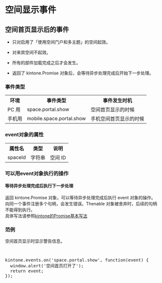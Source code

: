 # 空间显示事件
<h2>
    空间首页显示后的事件
</h2>
<p>
    
</p>
<ul class=" list-paddingleft-2">
    <li>
        <p>
            只对启用了「使用空间门户和多主题」的空间起效。
        </p>
    </li>
    <li>
        <p>
            对来宾空间不起效。
        </p>
    </li>
    <li>
        <p>
            所有的部件加载完成之后才会发生。
        </p>
    </li>
    <li>
        <p>
             返回了 kintone.Promise 对象后，会等待异步处理完成后开始下一步处理。
        </p>
    </li>
</ul>
<h3>
    事件类型
</h3>
<table>
    <tbody>
        <tr class="firstRow">
            <th>
                环境
            </th>
            <th>
                事件类型
            </th>
            <th>
                事件发生时机
            </th>
        </tr>
        <tr>
            <td>
                PC 用
            </td>
            <td>
                space.portal.show
            </td>
            <td>
                空间首页显示的时候
            </td>
        </tr>
        <tr>
            <td>
                手机用
            </td>
            <td>
                mobile.space.portal.show
            </td>
            <td>
                手机空间首页显示的时候
            </td>
        </tr>
    </tbody>
</table>
<h3>
    event对象的属性
</h3>
<table>
    <tbody>
        <tr class="firstRow">
            <th>
                属性名
            </th>
            <th>
                类型
            </th>
            <th>
                说明
            </th>
        </tr>
        <tr>
            <td>
                spaceId
            </td>
            <td>
                字符串
            </td>
            <td>
                空间 ID
            </td>
        </tr>
    </tbody>
</table>
<h3>
    可以用event对象执行的操作
</h3>
<h4>
    等待异步处理完成后执行下一步处理
</h4>
<p>
    返回 kintone.Promise 对象，可以等待异步处理完成后执行 event 对象的操作。<br>
    向同一个事件注册多个句柄，会发生错误。Thenable 对象被舍弃时，后续的句柄不能得到执行。<br>
    具体写法请参照<a href="https://cybozudev.kf5.com/hc/kb/article/1319666">kintone的Promise基本写法</a>
</p>
<h3>
    范例
</h3>
<p>
    空间首页显示时显示警告信息。
</p>
<p>
    <br>
</p>
<p>
    <pre class="brush:js;toolbar:false">kintone.events.on(&#39;space.portal.show&#39;, function(event) {
  window.alert(&#39;空间首页打开了&#39;);
  return event;
});
</p>
